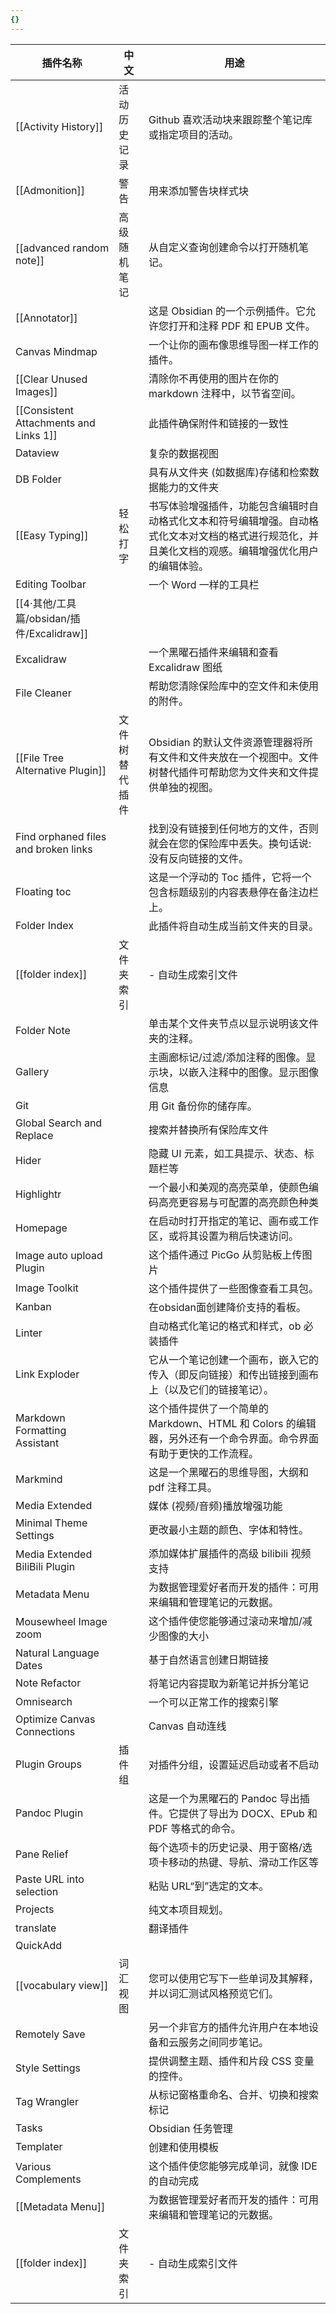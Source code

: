 ```yaml
---
{}
---
```



| 插件名称                                   | 中文      | 用途                                                                         |
| -------------------------------------- | ------- | -------------------------------------------------------------------------- |
| [[Activity History]]                   | 活动历史记录  | Github 喜欢活动块来跟踪整个笔记库或指定项目的活动。                                              |
| [[Admonition]]                         | 警告      | 用来添加警告块样式块                                                                 |
| [[advanced random note]]               | 高级随机笔记  | 从自定义查询创建命令以打开随机笔记。                                                         |
| [[Annotator]]                          |         | 这是 Obsidian 的一个示例插件。它允许您打开和注释 PDF 和 EPUB 文件。                               |
| Canvas Mindmap                         |         | 一个让你的画布像思维导图一样工作的插件。                                                       |
| [[Clear Unused Images]]                |         | 清除你不再使用的图片在你的 markdown 注释中，以节省空间。                                          |
| [[Consistent Attachments and Links 1]] |         | 此插件确保附件和链接的一致性                                                             |
| Dataview                               |         | 复杂的数据视图                                                                    |
| DB Folder                              |         | 具有从文件夹 (如数据库)存储和检索数据能力的文件夹                                                 |
| [[Easy Typing]]                        | 轻松打字    | 书写体验增强插件，功能包含编辑时自动格式化文本和符号编辑增强。自动格式化文本对文档的格式进行规范化，并且美化文档的观感。编辑增强优化用户的编辑体验。 |
| Editing Toolbar                        |         | 一个 Word 一样的工具栏                                                             |
| [[4·其他/工具篇/obsidan/插件/Excalidraw]]                         |         |                                                                            |
| Excalidraw                             |         | 一个黑曜石插件来编辑和查看 Excalidraw 图纸                                                |
| File Cleaner                           |         | 帮助您清除保险库中的空文件和未使用的附件。                                                      |
| [[File Tree Alternative Plugin]]       | 文件树替代插件 | Obsidian 的默认文件资源管理器将所有文件和文件夹放在一个视图中。文件树替代插件可帮助您为文件夹和文件提供单独的视图。             |
| Find orphaned files and broken links   |         | 找到没有链接到任何地方的文件，否则就会在您的保险库中丢失。换句话说: 没有反向链接的文件。                              |
| Floating toc                           |         | 这是一个浮动的 Toc 插件，它将一个包含标题级别的内容表悬停在备注边栏上。                                     |
| Folder Index                           |         | 此插件将自动生成当前文件夹的目录。                                                          |
| [[folder index]]                       | 文件夹索引   | - 自动生成索引文件                                                                 |
| Folder Note                            |         | 单击某个文件夹节点以显示说明该文件夹的注释。                                                     |
| Gallery                                |         | 主画廊标记/过滤/添加注释的图像。显示块，以嵌入注释中的图像。显示图像信息                                      |
| Git                                    |         | 用 Git 备份你的储存库。                                                             |
| Global Search and Replace              |         | 搜索并替换所有保险库文件                                                               |
| Hider                                  |         | 隐藏 UI 元素，如工具提示、状态、标题栏等                                                     |
| Highlightr                             |         | 一个最小和美观的高亮菜单，使颜色编码高亮更容易与可配置的高亮颜色种类                                         |
| Homepage                               |         | 在启动时打开指定的笔记、画布或工作区，或将其设置为稍后快速访问。                                           |
| Image auto upload Plugin               |         | 这个插件通过 PicGo 从剪贴板上传图片                                                      |
| Image Toolkit                          |         | 这个插件提供了一些图像查看工具包。                                                          |
| Kanban                                 |         | 在obsidan面创建降价支持的看板。                                                        |
| Linter                                 |         | 自动格式化笔记的格式和样式，ob 必装插件                                                      |
| Link Exploder                          |         | 它从一个笔记创建一个画布，嵌入它的传入（即反向链接）和传出链接到画布上（以及它们的链接笔记）。                            |
| Markdown Formatting Assistant          |         | 这个插件提供了一个简单的 Markdown、HTML 和 Colors 的编辑器，另外还有一个命令界面。命令界面有助于更快的工作流程。        |
| Markmind                               |         | 这是一个黑曜石的思维导图，大纲和 pdf 注释工具。                                                 |
| Media Extended                         |         | 媒体 (视频/音频)播放增强功能                                                           |
| Minimal Theme Settings                 |         | 更改最小主题的颜色、字体和特性。                                                           |
| Media Extended BiliBili Plugin         |         | 添加媒体扩展插件的高级 bilibili 视频支持                                                  |
| Metadata Menu                          |         | 为数据管理爱好者而开发的插件：可用来编辑和管理笔记的元数据。                                             |
| Mousewheel Image zoom                  |         | 这个插件使您能够通过滚动来增加/减少图像的大小                                                    |
| Natural Language Dates                 |         | 基于自然语言创建日期链接                                                               |
| Note Refactor                          |         | 将笔记内容提取为新笔记并拆分笔记                                                           |
| Omnisearch                             |         | 一个可以正常工作的搜索引擎                                                              |
| Optimize Canvas Connections            |         | Canvas 自动连线                                                                |
| Plugin Groups                          | 插件组     | 对插件分组，设置延迟启动或者不启动                                                          |
| Pandoc Plugin                          |         | 这是一个为黑曜石的 Pandoc 导出插件。它提供了导出为 DOCX、EPub 和 PDF 等格式的命令。                      |
| Pane Relief                            |         | 每个选项卡的历史记录、用于窗格/选项卡移动的热键、导航、滑动工作区等                                         |
| Paste URL into selection               |         | 粘贴 URL“到”选定的文本。                                                            |
| Projects                               |         | 纯文本项目规划。                                                                   |
| translate                              |         | 翻译插件                                                                       |
| QuickAdd                               |         |                                                                            |
| [[vocabulary view]]                    | 词汇视图    | 您可以使用它写下一些单词及其解释，并以词汇测试风格预览它们。                                             |
| Remotely Save                          |         | 另一个非官方的插件允许用户在本地设备和云服务之间同步笔记。                                              |
| Style Settings                         |         | 提供调整主题、插件和片段 CSS 变量的控件。                                                    |
| Tag Wrangler                           |         | 从标记窗格重命名、合并、切换和搜索标记                                                        |
| Tasks                                  |         | Obsidian 任务管理                                                              |
| Templater                              |         | 创建和使用模板                                                                    |
| Various Complements                    |         | 这个插件使您能够完成单词，就像 IDE 的自动完成                                                  |
| [[Metadata Menu]]                      |         | 为数据管理爱好者而开发的插件：可用来编辑和管理笔记的元数据。                                             |
| [[folder index]]                       | 文件夹索引   | - 自动生成索引文件                                                                 |


